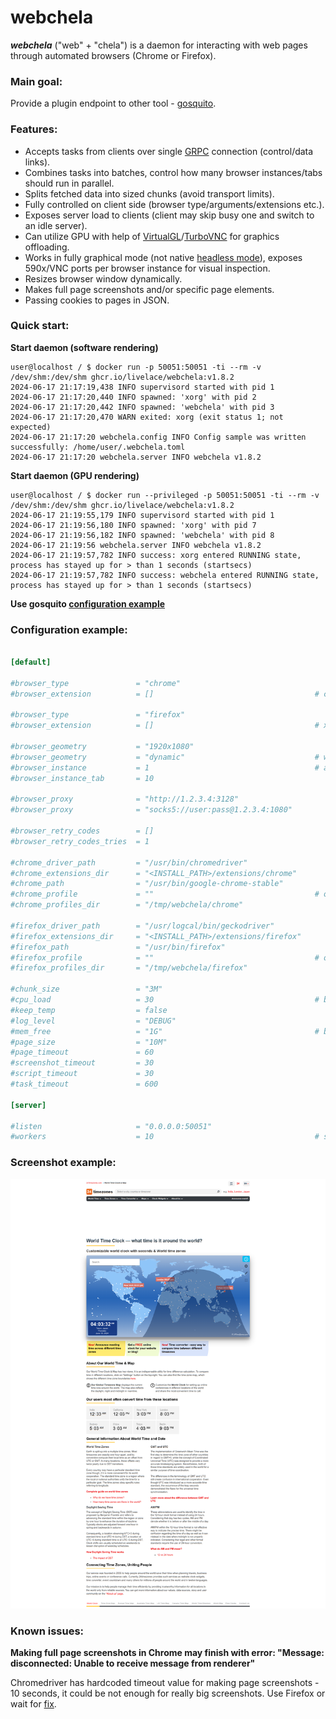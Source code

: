 # webchela


***webchela*** ("web" + "chela") is a daemon for interacting with web pages through automated browsers (Chrome or Firefox). 

### Main goal:

Provide a plugin endpoint to other tool - [gosquito](https://github.com/livelace/gosquito). 

### Features:

* Accepts tasks from clients over single [GRPC](https://grpc.io/) connection (control/data links). 
* Combines tasks into batches, control how many browser instances/tabs should run in parallel.
* Splits fetched data into sized chunks (avoid transport limits).
* Fully controlled on client side (browser type/arguments/extensions etc.). 
* Exposes server load to clients (client may skip busy one and switch to an idle server).
* Can utilize GPU with help of [VirtualGL](https://www.virtualgl.org/)/[TurboVNC](https://www.turbovnc.org/) for graphics offloading.
* Works in fully graphical mode (not native [headless mode](https://developer.chrome.com/docs/chromium/new-headless)), 
exposes 590x/VNC ports per browser instance for visual inspection.
* Resizes browser window dynamically. 
* Makes full page screenshots and/or specific page elements. 
* Passing cookies to pages in JSON.


### Quick start:

**Start daemon (software rendering)**
```shell script
user@localhost / $ docker run -p 50051:50051 -ti --rm -v /dev/shm:/dev/shm ghcr.io/livelace/webchela:v1.8.2
2024-06-17 21:17:19,438 INFO supervisord started with pid 1
2024-06-17 21:17:20,440 INFO spawned: 'xorg' with pid 2
2024-06-17 21:17:20,442 INFO spawned: 'webchela' with pid 3
2024-06-17 21:17:20,470 WARN exited: xorg (exit status 1; not expected)
2024-06-17 21:17:20 webchela.config INFO Config sample was written successfully: /home/user/.webchela.toml
2024-06-17 21:17:20 webchela.server INFO webchela v1.8.2

```

**Start daemon (GPU rendering)**
```shell script
user@localhost / $ docker run --privileged -p 50051:50051 -ti --rm -v /dev/shm:/dev/shm ghcr.io/livelace/webchela:v1.8.2
2024-06-17 21:19:55,179 INFO supervisord started with pid 1
2024-06-17 21:19:56,180 INFO spawned: 'xorg' with pid 7
2024-06-17 21:19:56,182 INFO spawned: 'webchela' with pid 8
2024-06-17 21:19:56 webchela.server INFO webchela v1.8.2
2024-06-17 21:19:57,782 INFO success: xorg entered RUNNING state, process has stayed up for > than 1 seconds (startsecs)
2024-06-17 21:19:57,782 INFO success: webchela entered RUNNING state, process has stayed up for > than 1 seconds (startsecs)
```

**Use gosquito [configuration example](https://github.com/livelace/gosquito/blob/master/docs/plugins/process/webchela.md)**

### Configuration example:

```toml

[default]

#browser_type               = "chrome"
#browser_extension          = []                                    # crx files included into webchela package

#browser_type               = "firefox"
#browser_extension          = []                                    # xpi files included into webchela package

#browser_geometry           = "1920x1080"
#browser_geometry           = "dynamic"                             # window will be resized to page content
#browser_instance           = 1                                     # amount of instances will be launched in parallel
#browser_instance_tab       = 10

#browser_proxy              = "http://1.2.3.4:3128"
#browser_proxy              = "socks5://user:pass@1.2.3.4:1080"

#browser_retry_codes        = []
#browser_retry_codes_tries  = 1

#chrome_driver_path         = "/usr/bin/chromedriver"
#chrome_extensions_dir      = "<INSTALL_PATH>/extensions/chrome"
#chrome_path                = "/usr/bin/google-chrome-stable"
#chrome_profile             = ""                                    # only one browser instance at time if set
#chrome_profiles_dir        = "/tmp/webchela/chrome"

#firefox_driver_path        = "/usr/logcal/bin/geckodriver"
#firefox_extensions_dir     = "<INSTALL_PATH>/extensions/firefox"
#firefox_path               = "/usr/bin/firefox"
#firefox_profile            = ""                                    # only one browser instance at time if set
#firefox_profiles_dir       = "/tmp/webchela/firefox"

#chunk_size                 = "3M"
#cpu_load                   = 30                                    # browser is a heavy thing, be careful with limits
#keep_temp                  = false
#log_level                  = "DEBUG"
#mem_free                   = "1G"                                  # browser is a heavy thing, be careful with limits
#page_size                  = "10M"
#page_timeout               = 60
#screenshot_timeout         = 30
#script_timeout             = 30
#task_timeout               = 600

[server]

#listen                     = "0.0.0.0:50051"
#workers                    = 10                                    # set a lower value if you experiencing issues

```

### Screenshot example:

![main](assets/worldclock.png)

### Known issues:

**Making full page screenshots in Chrome may finish with error: 
"Message: disconnected: Unable to receive message from renderer"**

Chromedriver has hardcoded timeout value for making page screenshots - 10 seconds, 
it could be not enough for really big screenshots. Use Firefox or wait for [fix](https://bugs.chromium.org/p/chromedriver/issues/detail?id=3916&q=screenshot%20timeout&can=2).